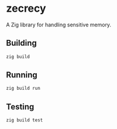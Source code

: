 # zecrecy

A Zig library for handling sensitive memory.

## Building

```bash
zig build
```

## Running

```bash
zig build run
```

## Testing

```bash
zig build test
```
